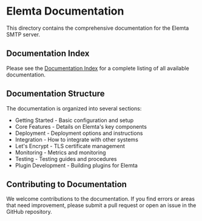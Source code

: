 # Elemta Documentation

This directory contains the comprehensive documentation for the Elemta SMTP server.

## Documentation Index

Please see the [Documentation Index](index.md) for a complete listing of all available documentation.

## Documentation Structure

The documentation is organized into several sections:

- Getting Started - Basic configuration and setup
- Core Features - Details on Elemta's key components
- Deployment - Deployment options and instructions
- Integration - How to integrate with other systems
- Let's Encrypt - TLS certificate management
- Monitoring - Metrics and monitoring
- Testing - Testing guides and procedures
- Plugin Development - Building plugins for Elemta

## Contributing to Documentation

We welcome contributions to the documentation. If you find errors or areas that need improvement, please submit a pull request or open an issue in the GitHub repository. 
